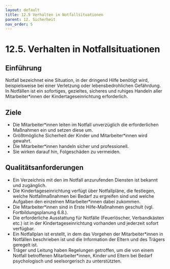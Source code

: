 ```yaml
---
layout: default
title: 12.5 Verhalten in Notfallsituationen
parent: 12. Sicherheit
nav_order: 5
---
```


# 12.5. Verhalten in Notfallsituationen

## Einführung
Notfall bezeichnet eine Situation, in der dringend Hilfe benötigt wird, beispielsweise bei einer Verletzung oder lebensbedrohlichen Gefährdung. In Notfällen ist ein sofortiges, gezieltes, sicheres und ruhiges Handeln aller Mitarbeiter\*innen der Kindertageseinrichtung erforderlich.

## Ziele
* Die Mitarbeiter\*innen leiten im Notfall unverzüglich die erforderlichen Maßnahmen ein und setzen diese um.
* Größtmögliche Sicherheit der Kinder und Mitarbeiter\*innen wird gewahrt.
* Die Mitarbeiter\*innen handeln sicher und professionell.
* Sie wirken darauf hin, Folgeschäden zu vermeiden.

## Qualitätsanforderungen
* Ein Verzeichnis mit den im Notfall anzurufenden Diensten ist bekannt und zugänglich.
* Die Kindertageseinrichtung verfügt über Notfallpläne, die festlegen, welche Notfallmaßnahmen bei Bedarf zu ergreifen sind und welche Aufgaben den einzelnen Mitarbeiter\*innen dabei zukommen.
* Die Mitarbeiter\*innen sind in Erste Hilfe-Maßnahmen geschult (vgl. Fortbildungsplanung 6.8.).
* Die erforderliche Ausstattung für Notfälle (Feuerlöscher, Verbandkästen etc.) ist in der Kindertageseinrichtung vorhanden und jederzeit sofort verfügbar.
* Ein Notfallplan ist erstellt, in dem das Vorgehen der Mitarbeiter\*innen in Notfällen beschrieben ist und die Information der Eltern und des Trägers geregelt ist.
* Träger und Leitung haben Regelungen getroffen, um die von einem Notfall betroffenen Mitarbeiter\*innen, Kinder und Eltern bei Bedarf psychologisch und seelsorgerisch zu unterstützten.